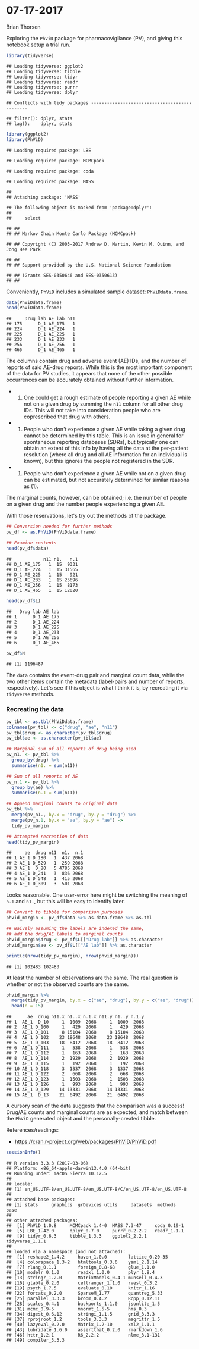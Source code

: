 07-17-2017
================
Brian Thorsen

Exploring the `PhViD` package for pharmacovigilance (PV), and giving this notebook setup a trial run.

``` r
library(tidyverse)
```

    ## Loading tidyverse: ggplot2
    ## Loading tidyverse: tibble
    ## Loading tidyverse: tidyr
    ## Loading tidyverse: readr
    ## Loading tidyverse: purrr
    ## Loading tidyverse: dplyr

    ## Conflicts with tidy packages ----------------------------------------------

    ## filter(): dplyr, stats
    ## lag():    dplyr, stats

``` r
library(ggplot2)
library(PhViD)
```

    ## Loading required package: LBE

    ## Loading required package: MCMCpack

    ## Loading required package: coda

    ## Loading required package: MASS

    ## 
    ## Attaching package: 'MASS'

    ## The following object is masked from 'package:dplyr':
    ## 
    ##     select

    ## ##
    ## ## Markov Chain Monte Carlo Package (MCMCpack)

    ## ## Copyright (C) 2003-2017 Andrew D. Martin, Kevin M. Quinn, and Jong Hee Park

    ## ##
    ## ## Support provided by the U.S. National Science Foundation

    ## ## (Grants SES-0350646 and SES-0350613)
    ## ##

Conveniently, `PhViD` includes a simulated sample dataset: `PhViDdata.frame`.

``` r
data(PhViDdata.frame)
head(PhViDdata.frame)
```

    ##     Drug lab AE lab n11
    ## 175      D_1 AE_175   1
    ## 224      D_1 AE_224   1
    ## 225      D_1 AE_225   1
    ## 233      D_1 AE_233   1
    ## 256      D_1 AE_256   1
    ## 465      D_1 AE_465   1

The columns contain drug and adverse event (AE) IDs, and the number of reports of said AE-drug reports. While this is the most important component of the data for PV studies, it appears that none of the other possible occurrences can be accurately obtained without further information.

-   1.  One could get a rough estimate of people reporting a given AE while not on a given drug by summing the `n11` column for all other drug IDs. This will not take into consideration people who are coprescribed that drug with others.
-   1.  People who don't experience a given AE while taking a given drug cannot be determined by this table. This is an issue in general for spontaneous reporting databases (SDRs), but typically one can obtain an extent of this info by having all the data at the per-patient resolution (where all drug and all AE information for an individual is known), but this ignores the people not registered in the SDR.
-   1.  People who don't experience a given AE while not on a given drug can be estimated, but not accurately determined for similar reasons as (1).

The marginal counts, however, can be obtained; i.e. the number of people on a given drug and the number people experiencing a given AE.

With those reservations, let's try out the methods of the package.

``` r
## Conversion needed for further methods
pv_df <- as.PhViD(PhViDdata.frame)

## Examine contents
head(pv_df$data)
```

    ##            n11 n1.   n.1
    ## D_1 AE_175   1  15  9331
    ## D_1 AE_224   1  15 31565
    ## D_1 AE_225   1  15   921
    ## D_1 AE_233   1  15 25696
    ## D_1 AE_256   1  15  8173
    ## D_1 AE_465   1  15 12020

``` r
head(pv_df$L)
```

    ##   Drug lab AE lab
    ## 1      D_1 AE_175
    ## 2      D_1 AE_224
    ## 3      D_1 AE_225
    ## 4      D_1 AE_233
    ## 5      D_1 AE_256
    ## 6      D_1 AE_465

``` r
pv_df$N
```

    ## [1] 1196487

The `data` contains the event-drug pair and marginal count data, while the two other items contain the metadata (label-pairs and number of reports, respectively). Let's see if this object is what I think it is, by recreating it via `tidyverse` methods.

### Recreating the data

``` r
pv_tbl <- as.tbl(PhViDdata.frame)
colnames(pv_tbl) <- c("drug", "ae", "n11")
pv_tbl$drug <- as.character(pv_tbl$drug)
pv_tbl$ae <- as.character(pv_tbl$ae)

## Marginal sum of all reports of drug being used
pv_n1. <- pv_tbl %>% 
  group_by(drug) %>%
  summarise(n1. = sum(n11))

## Sum of all reports of AE
pv_n.1 <- pv_tbl %>% 
  group_by(ae) %>%
  summarise(n.1 = sum(n11))

## Append marginal counts to original data
pv_tbl %>% 
  merge(pv_n1., by.x = "drug", by.y = "drug") %>% 
  merge(pv_n.1, by.x = "ae", by.y = "ae") ->
  tidy_pv_margin

## Attempted recreation of data
head(tidy_pv_margin)
```

    ##     ae  drug n11  n1.  n.1
    ## 1 AE_1 D_180   1  437 2068
    ## 2 AE_1 D_529   1  259 2068
    ## 3 AE_1  D_80   5 4785 2068
    ## 4 AE_1 D_241   3  836 2068
    ## 5 AE_1 D_548   1  415 2068
    ## 6 AE_1 D_309   3  501 2068

Looks reasonable. One user-error here might be switching the meaning of `n.1` and `n1.`, but this will be easy to identify later.

``` r
## Convert to tibble for comparison purposes
phvid_margin <- pv_df$data %>% as.data.frame %>% as.tbl

## Naively assuming the labels are indexed the same,
## add the drug/AE labels to marginal counts
phvid_margin$drug <- pv_df$L[["Drug lab"]] %>% as.character
phvid_margin$ae <- pv_df$L[["AE lab"]] %>% as.character

print(c(nrow(tidy_pv_margin), nrow(phvid_margin)))
```

    ## [1] 102483 102483

At least the number of observations are the same. The real question is whether or not the observed counts are the same.

``` r
phvid_margin %>% 
  merge(tidy_pv_margin, by.x = c("ae", "drug"), by.y = c("ae", "drug")) %>%
  head(n = 15)
```

    ##      ae  drug n11.x n1..x n.1.x n11.y n1..y n.1.y
    ## 1  AE_1  D_10     1  1009  2068     1  1009  2068
    ## 2  AE_1 D_100     1   429  2068     1   429  2068
    ## 3  AE_1 D_101     8 15104  2068     8 15104  2068
    ## 4  AE_1 D_102    23 18648  2068    23 18648  2068
    ## 5  AE_1 D_103    18  8412  2068    18  8412  2068
    ## 6  AE_1 D_111     1   538  2068     1   538  2068
    ## 7  AE_1 D_112     1   163  2068     1   163  2068
    ## 8  AE_1 D_114     2  1929  2068     2  1929  2068
    ## 9  AE_1 D_115     1   192  2068     1   192  2068
    ## 10 AE_1 D_118     3  1337  2068     3  1337  2068
    ## 11 AE_1 D_122     2   668  2068     2   668  2068
    ## 12 AE_1 D_123     1  1503  2068     1  1503  2068
    ## 13 AE_1 D_126     1   993  2068     1   993  2068
    ## 14 AE_1 D_129    14 13331  2068    14 13331  2068
    ## 15 AE_1  D_13    21  6492  2068    21  6492  2068

A cursory scan of the data suggests that the comparison was a success! Drug/AE counts and marginal counts are as expected, and match between the `PhViD` generated object and the personally-created tibble.

References/readings:

-   <https://cran.r-project.org/web/packages/PhViD/PhViD.pdf>

``` r
sessionInfo()
```

    ## R version 3.3.3 (2017-03-06)
    ## Platform: x86_64-apple-darwin13.4.0 (64-bit)
    ## Running under: macOS Sierra 10.12.5
    ## 
    ## locale:
    ## [1] en_US.UTF-8/en_US.UTF-8/en_US.UTF-8/C/en_US.UTF-8/en_US.UTF-8
    ## 
    ## attached base packages:
    ## [1] stats     graphics  grDevices utils     datasets  methods   base     
    ## 
    ## other attached packages:
    ##  [1] PhViD_1.0.8     MCMCpack_1.4-0  MASS_7.3-47     coda_0.19-1    
    ##  [5] LBE_1.42.0      dplyr_0.7.0     purrr_0.2.2.2   readr_1.1.1    
    ##  [9] tidyr_0.6.3     tibble_1.3.3    ggplot2_2.2.1   tidyverse_1.1.1
    ## 
    ## loaded via a namespace (and not attached):
    ##  [1] reshape2_1.4.2     haven_1.0.0        lattice_0.20-35   
    ##  [4] colorspace_1.3-2   htmltools_0.3.6    yaml_2.1.14       
    ##  [7] rlang_0.1.1        foreign_0.8-68     glue_1.1.0        
    ## [10] modelr_0.1.0       readxl_1.0.0       plyr_1.8.4        
    ## [13] stringr_1.2.0      MatrixModels_0.4-1 munsell_0.4.3     
    ## [16] gtable_0.2.0       cellranger_1.1.0   rvest_0.3.2       
    ## [19] psych_1.7.5        evaluate_0.10      knitr_1.16        
    ## [22] forcats_0.2.0      SparseM_1.77       quantreg_5.33     
    ## [25] parallel_3.3.3     broom_0.4.2        Rcpp_0.12.11      
    ## [28] scales_0.4.1       backports_1.1.0    jsonlite_1.5      
    ## [31] mcmc_0.9-5         mnormt_1.5-5       hms_0.3           
    ## [34] digest_0.6.12      stringi_1.1.5      grid_3.3.3        
    ## [37] rprojroot_1.2      tools_3.3.3        magrittr_1.5      
    ## [40] lazyeval_0.2.0     Matrix_1.2-10      xml2_1.1.1        
    ## [43] lubridate_1.6.0    assertthat_0.2.0   rmarkdown_1.6     
    ## [46] httr_1.2.1         R6_2.2.2           nlme_3.1-131      
    ## [49] compiler_3.3.3
